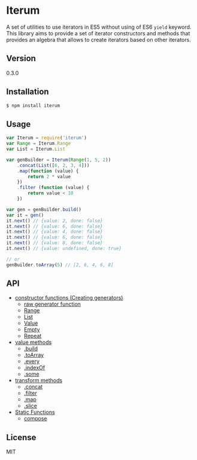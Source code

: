 # Iterum

A set of utilities to use iterators in ES5 without using of ES6 `yield` keyword. This library aims to provide a set of iterator constructors and methods that provides an algebra that allows to create iterators based on other iterators.

## Version
0.3.0

## Installation

``` bash
$ npm install iterum
```

## Usage
``` javascript
var Iterum = require('iterum')
var Range = Iterum.Range
var List = Iterum.List

var genBuilder = Iterum(Range(1, 5, 2))
    .concat(List([6, 2, 3, 4]))
    .map(function (value) {
        return 2 * value
    })
    .filter (function (value) {
        return value < 10
    })

var gen = genBuilder.build()
var it = gen()
it.next() // {value: 2, done: false}
it.next() // {value: 6, done: false}
it.next() // {value: 4, done: false}
it.next() // {value: 6, done: false}
it.next() // {value: 8, done: false}
it.next() // {value: undefined, done: true}

// or
genBuilder.toArray(5) // [2, 6, 4, 6, 8]
```

## API
- [constructor functions (Creating generators)](doc/API_constructor.md)
    - [raw generator function](doc/API_constructor.md#function)
    - [Range](doc/API_constructor.md#range-start-end-increase)
    - [List](doc/API_constructor.md#list-array)
    - [Value](doc/API_constructor.md#value-value)
    - [Empty](doc/API_constructor.md#empty)
    - [Repeat](doc/API_constructor.md#repeat-value-times)
- [value methods](doc/API_value_methods)
    - [.build](doc/API_value_methods.md#build-)
    - [.toArray](doc/API_value_methods.md#toarray-)
    - [.every](doc/API_value_methods.md#every-cb-context)
    - [.indexOf](doc/API_value_methods.md#indexOf-value)
    - [.some](doc/API_value_methods.md#some-cb-context)
- [transform methods](doc/API_transform_methods.md)
    - [.concat](doc/API_transform_methods.md#concat-iterator)
    - [.filter](doc/API_transform_methods.md#filter-cb-context)
    - [.map](doc/API_transform_methods.md#map-cb-context)
    - [.slice](doc/API_transform_methods.md#slice-start-end)
- [Static Functions](doc/API_functions.md)
    - [compose](doc/API_functions.md#compose-generators)

## License
MIT

